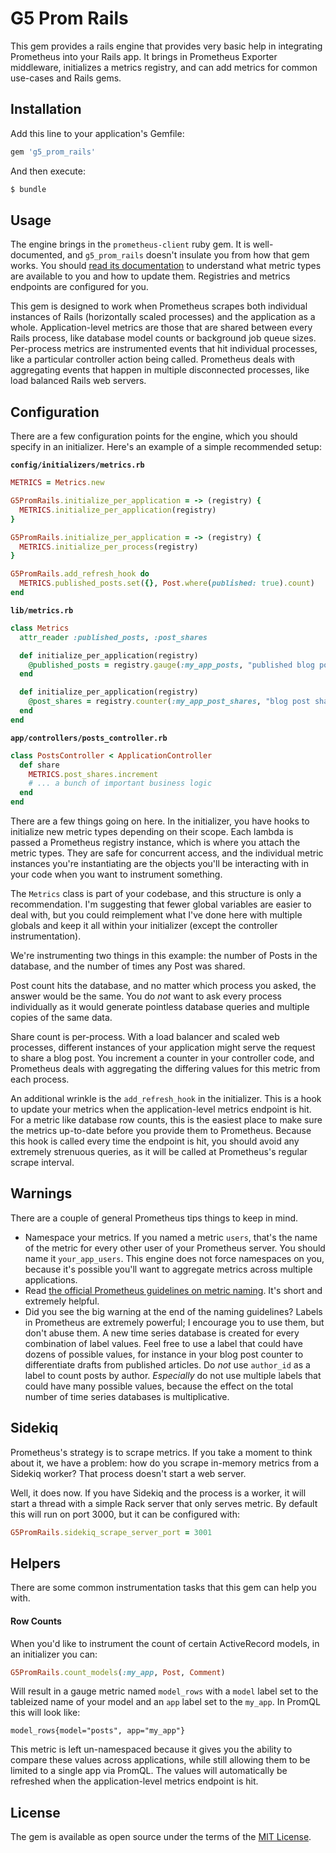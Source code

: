 # G5 Prom Rails

This gem provides a rails engine that provides very basic help in integrating Prometheus into your Rails app. It brings in Prometheus Exporter middleware, initializes a metrics registry, and can add metrics for common use-cases and Rails gems.

## Installation

Add this line to your application's Gemfile:

```ruby
gem 'g5_prom_rails'
```

And then execute:
```bash
$ bundle
```

## Usage

The engine brings in the `prometheus-client` ruby gem. It is well-documented, and `g5_prom_rails` doesn't insulate you from how that gem works. You should [read its documentation](https://github.com/prometheus/client_ruby) to understand what metric types are available to you and how to update them. Registries and metrics endpoints are configured for you.

This gem is designed to work when Prometheus scrapes both individual instances of Rails (horizontally scaled processes) and the application as a whole. Application-level metrics are those that are shared between every Rails process, like database model counts or background job queue sizes. Per-process metrics are instrumented events that hit individual processes, like a particular controller action being called. Prometheus deals with aggregating events that happen in multiple disconnected processes, like load balanced Rails web servers.

## Configuration

There are a few configuration points for the engine, which you should specify in an initializer. Here's an example of a simple recommended setup:

**`config/initializers/metrics.rb`**
```ruby
METRICS = Metrics.new

G5PromRails.initialize_per_application = -> (registry) {
  METRICS.initialize_per_application(registry)
}

G5PromRails.initialize_per_application = -> (registry) {
  METRICS.initialize_per_process(registry)
}

G5PromRails.add_refresh_hook do
  METRICS.published_posts.set({}, Post.where(published: true).count)
end
```

**`lib/metrics.rb`**
```ruby
class Metrics
  attr_reader :published_posts, :post_shares

  def initialize_per_application(registry)
    @published_posts = registry.gauge(:my_app_posts, "published blog posts")
  end

  def initialize_per_application(registry)
    @post_shares = registry.counter(:my_app_post_shares, "blog post shares")
  end
end
```

**`app/controllers/posts_controller.rb`**
```ruby
class PostsController < ApplicationController
  def share
    METRICS.post_shares.increment
    # ... a bunch of important business logic
  end
end
```

There are a few things going on here. In the initializer, you have hooks to initialize new metric types depending on their scope. Each lambda is passed a Prometheus registry instance, which is where you attach the metric types. They are safe for concurrent access, and the individual metric instances you're instantiating are the objects you'll be interacting with in your code when you want to instrument something.

The `Metrics` class is part of your codebase, and this structure is only a recommendation. I'm suggesting that fewer global variables are easier to deal with, but you could reimplement what I've done here with multiple globals and keep it all within your initializer (except the controller instrumentation).

We're instrumenting two things in this example: the number of Posts in the database, and the number of times any Post was shared.

Post count hits the database, and no matter which process you asked, the answer would be the same. You do *not* want to ask every process individually as it would generate pointless database queries and multiple copies of the same data.

Share count is per-process. With a load balancer and scaled web processes, different instances of your application might serve the request to share a blog post. You increment a counter in your controller code, and Prometheus deals with aggregating the differing values for this metric from each process.

An additional wrinkle is the `add_refresh_hook` in the initializer. This is a hook to update your metrics when the application-level metrics endpoint is hit. For a metric like database row counts, this is the easiest place to make sure the metrics up-to-date before you provide them to Prometheus. Because this hook is called every time the endpoint is hit, you should avoid any extremely strenuous queries, as it will be called at Prometheus's regular scrape interval.

## Warnings

There are a couple of general Prometheus tips things to keep in mind.

  * Namespace your metrics. If you named a metric `users`, that's the name of the metric for every other user of your Prometheus server. You should name it `your_app_users`. This engine does not force namespaces on you, because it's possible you'll want to aggregate metrics across multiple applications.
  * Read [the official Prometheus guidelines on metric naming](https://prometheus.io/docs/practices/naming/). It's short and extremely helpful.
  * Did you see the big warning at the end of the naming guidelines? Labels in Prometheus are extremely powerful; I encourage you to use them, but don't abuse them. A new time series database is created for every combination of label values. Feel free to use a label that could have dozens of possible values, for instance in your blog post counter to differentiate drafts from published articles. Do *not* use `author_id` as a label to count posts by author. *Especially* do not use multiple labels that could have many possible values, because the effect on the total number of time series databases is multiplicative.

## Sidekiq

Prometheus's strategy is to scrape metrics. If you take a moment to think about it, we have a problem: how do you scrape in-memory metrics from a Sidekiq worker? That process doesn't start a web server.

Well, it does now. If you have Sidekiq and the process is a worker, it will start a thread with a simple Rack server that only serves metric. By default this will run on port 3000, but it can be configured with:

```ruby
G5PromRails.sidekiq_scrape_server_port = 3001
```

## Helpers

There are some common instrumentation tasks that this gem can help you with.

#### Row Counts

When you'd like to instrument the count of certain ActiveRecord models, in an initializer you can:

```ruby
G5PromRails.count_models(:my_app, Post, Comment)
```

Will result in a gauge metric named `model_rows` with a `model` label set to the tableized name of your model and an `app` label set to the `my_app`. In PromQL this will look like:
```promql
model_rows{model="posts", app="my_app"}
```

This metric is left un-namespaced because it gives you the ability to compare these values across applications, while still allowing them to be limited to a single app via PromQL. The values will automatically be refreshed when the application-level metrics endpoint is hit.

## License

The gem is available as open source under the terms of the [MIT License](http://opensource.org/licenses/MIT).
